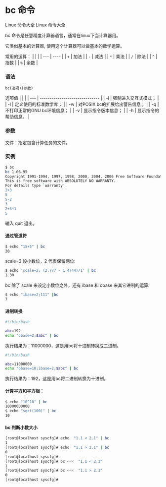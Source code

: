 # bc 命令

Linux 命令大全 Linux 命令大全

bc 命令是任意精度计算器语言，通常在linux下当计算器用。

它类似基本的计算器, 使用这个计算器可以做基本的数学运算。

常用的运算：
|     |      |
| --- | ---- |
| `+` | 加法 |
| `-` | 减法 |
| `*` | 乘法 |
| `/` | 除法 |
| `^` | 指数 |
| `%` | 余数 |

### 语法

`bc(选项)(参数)`

选项值
|     |                                |
| --- | ------------------------------ |
| -i  | 强制进入交互式模式；           |
| -l  | 定义使用的标准数学库；         |
| -w  | 对POSIX bc的扩展给出警告信息； |
| -q  | 不打印正常的GNU bc环境信息；   |
| -v  | 显示指令版本信息；             |
| -h  | 显示指令的帮助信息。           |


### 参数

文件：指定包含计算任务的文件。


### 实例
```sh
$ bc
bc 1.06.95
Copyright 1991-1994, 1997, 1998, 2000, 2004, 2006 Free Software Foundation, Inc.
This is free software with ABSOLUTELY NO WARRANTY.
For details type `warranty'.
2+3
5
5-2
3
2+3*1
5
```
输入 quit 退出。


#### 通过管道符
```sh
$ echo "15+5" | bc
20
```
scale=2 设小数位，2 代表保留两位:
```sh
$ echo 'scale=2; (2.777 - 1.4744)/1' | bc
1.30
```

bc 除了 scale 来设定小数位之外，还有 ibase 和 obase 来其它进制的运算:
```sh
$ echo "ibase=2;111" |bc
7
```


#### 进制转换
```sh
#!/bin/bash

abc=192 
echo "obase=2;$abc" | bc
```
执行结果为：11000000，这是用bc将十进制转换成二进制。


```sh
#!/bin/bash 

abc=11000000 
echo "obase=10;ibase=2;$abc" | bc
```
执行结果为：192，这是用bc将二进制转换为十进制。


#### 计算平方和平方根：
```sh
$ echo "10^10" | bc 
10000000000
$ echo "sqrt(100)" | bc
10
```


#### bc 判断小数大小

```sh
[root@localhost syscfg]# echo  "1.1 < 2.1" | bc
1
[root@localhost syscfg]# echo  "1.1 > 2.1" | bc
0
[root@localhost syscfg]# 
[root@localhost syscfg]# bc <<<  "1.1 < 2.1"
1
[root@localhost syscfg]# bc <<<  "1.1 > 2.1"
0
[root@localhost syscfg]# 
```





